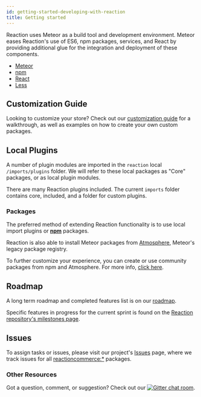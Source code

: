 ```yaml
---
id: getting-started-developing-with-reaction
title: Getting started
---
```

    
Reaction uses Meteor as a build tool and development environment. Meteor eases Reaction's use of ES6, npm packages, services, and React by providing additional glue for the integration and deployment of these components.

- [Meteor](https://www.meteor.com/developers)
- [npm](https://www.npmjs.com/)
- [React](https://reactjs.org/)
- [Less](http://guide.meteor.com/build-tool.html#less)

## Customization Guide

Looking to customize your store? Check out our [customization guide](tutorial.md) for a walkthrough, as well as examples on how to create your own custom packages.

## Local Plugins

A number of plugin modules are imported in the `reaction` local `/imports/plugins` folder. We will refer to these local packages as "Core" packages, or as local plugin modules.

There are many Reaction plugins included. The current `imports` folder contains core, included, and a folder for custom plugins.

### Packages

The preferred method of extending Reaction functionality is to use local import plugins or [**npm**](https://www.npmjs.com/) packages.

Reaction is also able to install Meteor packages from [Atmosphere](https://atmospherejs.com/), Meteor's legacy package registry.

To further customize your experience, you can create or use community packages from npm and Atmosphere. For more info, [click here](https://guide.meteor.com/atmosphere-vs-npm.html).

## Roadmap

A long term roadmap and completed features list is on our [roadmap](https://reactioncommerce.com/roadmap).

Specific features in progress for the current sprint is found on the [Reaction repository's milestones page](https://github.com/reactioncommerce/reaction/milestones).

## Issues

To assign tasks or issues, please visit our project's [Issues](https://github.com/reactioncommerce/reaction/issues?state=open) page, where we track issues for all [reactioncommerce:\*](https://github.com/reactioncommerce/) packages.

### Other Resources

Got a question, comment, or suggestion? Check out our [![Gitter chat room](https://badges.gitter.im/JoinChat.svg)](https://gitter.im/reactioncommerce/reaction?utm_source=badge&utm_medium=badge&utm_campaign=pr-badge&utm_content=badge).
